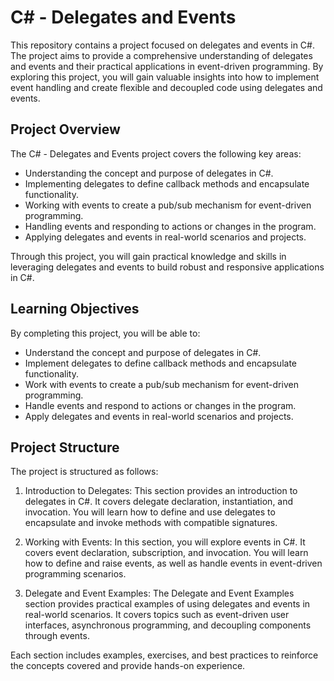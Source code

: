 C# - Delegates and Events
=========================

This repository contains a project focused on delegates and events in C#. The project aims to provide a comprehensive understanding of delegates and events and their practical applications in event-driven programming. By exploring this project, you will gain valuable insights into how to implement event handling and create flexible and decoupled code using delegates and events.

Project Overview
----------------

The C# - Delegates and Events project covers the following key areas:

-   Understanding the concept and purpose of delegates in C#.
-   Implementing delegates to define callback methods and encapsulate functionality.
-   Working with events to create a pub/sub mechanism for event-driven programming.
-   Handling events and responding to actions or changes in the program.
-   Applying delegates and events in real-world scenarios and projects.

Through this project, you will gain practical knowledge and skills in leveraging delegates and events to build robust and responsive applications in C#.

Learning Objectives
-------------------

By completing this project, you will be able to:

-   Understand the concept and purpose of delegates in C#.
-   Implement delegates to define callback methods and encapsulate functionality.
-   Work with events to create a pub/sub mechanism for event-driven programming.
-   Handle events and respond to actions or changes in the program.
-   Apply delegates and events in real-world scenarios and projects.

Project Structure
-----------------

The project is structured as follows:

1.  Introduction to Delegates: This section provides an introduction to delegates in C#. It covers delegate declaration, instantiation, and invocation. You will learn how to define and use delegates to encapsulate and invoke methods with compatible signatures.

2.  Working with Events: In this section, you will explore events in C#. It covers event declaration, subscription, and invocation. You will learn how to define and raise events, as well as handle events in event-driven programming scenarios.

3.  Delegate and Event Examples: The Delegate and Event Examples section provides practical examples of using delegates and events in real-world scenarios. It covers topics such as event-driven user interfaces, asynchronous programming, and decoupling components through events.

Each section includes examples, exercises, and best practices to reinforce the concepts covered and provide hands-on experience.
